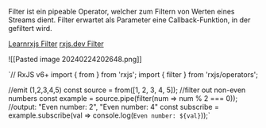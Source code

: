 Filter ist ein pipeable Operator, welcher zum Filtern von Werten eines Streams dient. Filter erwartet als Parameter eine Callback-Funktion, in der gefiltert wird.

[Learnrxjs Filter](https://www.learnrxjs.io/learn-rxjs/operators/filtering/filter)
[rxjs.dev Filter](https://rxjs.dev/api/operators/filter)

![[Pasted image 20240224202648.png]]

`// RxJS v6+
import { from } from 'rxjs';
import { filter } from 'rxjs/operators';

//emit (1,2,3,4,5)
const source = from([1, 2, 3, 4, 5]);
//filter out non-even numbers
const example = source.pipe(filter(num => num % 2 === 0));
//output: "Even number: 2", "Even number: 4"
const subscribe = example.subscribe(val => console.log(`Even number: ${val}`));`